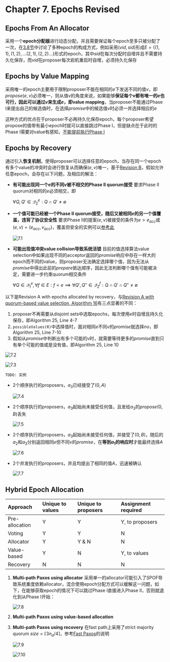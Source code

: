 # Chapter 7. Epochs Revised

## Epochs From An Allocator

采用一个**epoch分配器**进行动态分配，并且需要保证每个epoch至多只被分配了一次，在[3.8节](https://github.com/JasonYuchen/notes/blob/master/dcr/3.Known_Revisions.md#epochs)中讨论了多种epoch的构成方式，例如采用$(vid,sid)$形成$E=\{(1,1),(1,2),...(2,1),(2,2)...\}$形式的epoch，其中$sid$在每次分配时自增并且不需要持久化保存，而$vid$在proposer每次宕机重启时自增，必须持久化保存

## Epochs by Value Mapping

采用唯一的epoch主要用于限制proposer不能在相同的$e$下发送不同的值$v$，即$propose(e,v)$必须唯一，则从值$v$的角度来说，如果能够**保证每个$v$都有唯一的$e$也可行，因此可以通过$v$来生成$e$，即value mapping**，当proposer不能通过Phase I来提出自己的候选值时，在选择$promise$中的候选值$v$时必须一并选择相应的$e$

这种方式的优点在于proposer不必再持久化保存epoch，每个proposer希望propose的值带有最小epoch时就可以直接跳过Phase I，但是缺点在于此时的Phase I需要对value有感知，[不能提前执行Phase I](https://github.com/JasonYuchen/notes/blob/master/dcr/3.Known_Revisions.md#phase-ordering)

## Epochs by Recovery

通过引入**恢复机制**，使得proposer可以选择任意的epoch，当存在同一个epoch有多个value的冲突时会进行恢复从而确保$(e,v)$唯一，基于[Revision B](https://github.com/JasonYuchen/notes/blob/master/dcr/4.Quorum_Intersection_Revised.md#%E8%B7%A8epoch%E7%9A%84quorum%E4%BA%A4%E9%9B%86-quorum-intersection-across-epochs)，假如允许任意epoch，会存在以下问题，及相应的解法：

- **有可能出现同一个$e$的不同$v$被不相交的Phase II quorum接受**
  要求Phase II quorum对相同的$e$必须相交，即
  
  $\forall Q,Q' \in \mathcal Q_2^e : Q \cap Q' \neq \emptyset$

- **一个值可能已经被一个Phase II quorum接受，随后又被相同$e$的另一个值覆盖，违背了协议安全性**
  要求Phase II的提案$(e,v)$被接受的条件为$e>e_{acc}$或$(e,v) = (e_{acc},v_{acc})$，覆盖但安全的实例可以[参考此](https://github.com/JasonYuchen/notes/blob/master/papers/2001_Paxos_Made_Simple.md#example)

  ![7.1](images/7.1.png)

- **可能出现值冲突value collision导致系统活锁**
  目前的值选择算法value selection中如果出现不同的acceptor返回的$promise$响应中存在一样大的epoch而不同的value，则proposer无法确定选择哪个值，因为无法从$promise$中得出此前的$prepare$抵达顺序，因此无法判断哪个值有可能被决定，需要进一步约束quorum相交条件

  $\forall Q \in \mathcal Q_1^e, \forall f \in E : f < e \implies \forall Q',Q'' \in \mathcal Q_2^f : Q \cap Q' \cap Q'' \neq \emptyset$

以下是Revision A with epochs allocated by recovery，与[Revision A with quorum-based value selection, Algorithm 16](https://github.com/JasonYuchen/notes/blob/master/dcr/6.Value_Selection_Revised.md#epoch-agnostic-algorithm)有三点显著的不同：

1. proposer不再需要从disjoint sets中选取epochs，每次使用$e$时自增且持久化保存，即Algorithm 25, Line 4-7
2. `possibleValues(R)`中选择值时，面对相同$e$不同$v$的$promise$就选择$no$，即Algorithm 25, Line 7-10
3. 假如从$promise$中判断出有多个可能的$v$时，就需要等待更多的$promise$直到只有单个可能的值或是没有值，即Algorithm 25, Line 10

![7.2](images/7.2.png)

![7.3](images/7.3.png)

`TODO: 实例`

- 2个顺序执行的proposers，$a_3$已经接受了$(0,A)$
  
  ![7.4](images/7.4.png)

- 2个顺序执行的proposers，$a_3$起始尚未接受任何值，且发给$a_3$的$propose(0,B)$丢失

  ![7.5](images/7.5.png)

- 2个顺序执行的proposers，$a_3$起始尚未接受任何值，并接受了$(0,B)$，随后的$a_2$和$a_3$分别返回相同$e$但不同$v$的$promise$，在**等到$a_1$的响应时**才能最终选择$A$

  ![7.6](images/7.6.png)

- 2个并发执行的proposers，并且均提出了相同的值$A$，迅速被确认

  ![7.7](images/7.7.png)

## Hybrid Epoch Allocation

|Approach|Unique to values|Unique to proposers|Assignment required|
|:-|:-|:-|:-|
|Pre-allocation|Y|Y|Y, to proposers|
|Voting|Y|Y|N|
|Allocator|Y|Y & N|N|
|Value-based|Y|N|Y, to values|
|Recovery|N|N|N|

1. **Multi-path Paxos using allocator**
   采用单一的allocator可能引入了SPOF导致系统重度依赖allocator，混合使用epoch分配方式可以缓解这一问题，如下，在能够获取epoch的情况下可以跳过Phase I直接进入Phase II，否则就退化到从Phase I开始：

   ![7.8](images/7.8.png)

2. **Multi-path Paxos using value-based allocation**
3. **Multi-path Paxos using recovery**
   在fast path上采用了strict majority quorum $size = \lceil 3n_a/4 \rceil$，参考[Fast Paxos](https://github.com/JasonYuchen/notes/blob/master/papers/2001_Paxos_Made_Simple.md#fast-paxos)的说明

   ![7.9](images/7.9.png)

   ![7.10](images/7.10.png)
